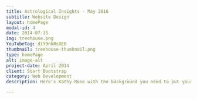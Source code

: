 ```yaml
---
title: Astrological Insights - May 2016
subtitle: Website Design
layout: homePage
modal-id: 4
date: 2014-07-15
img: treehouse.png
YouTubeTag: diY9nkRcXE0
thumbnail: treehouse-thumbnail.png
type: homePage
alt: image-alt
project-date: April 2014
client: Start Bootstrap
category: Web Development
description: Here's Kathy Rose with the background you need to put your needs into focus.

---
```

